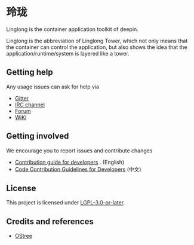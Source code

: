# 玲珑

Linglong is the container application toolkit of deepin.

Linglong is the abbreviation of Linglong Tower, which not only means that the container can control the application, but also shows the idea that the application/runtime/system is layered like a tower.

## Getting help

Any usage issues can ask for help via

- [Gitter](https://gitter.im/orgs/linuxdeepin/rooms)
- [IRC channel](https://webchat.freenode.net/?channels=deepin)
- [Forum](https://bbs.deepin.org)
- [WiKi](https://wiki.deepin.org/)

## Getting involved

We encourage you to report issues and contribute changes

- [Contribution guide for developers](https://github.com/linuxdeepin/developer-center/wiki/Contribution-Guidelines-for-Developers-en)
  . (English)
- [Code Contribution Guidelines for Developers](https://github.com/linuxdeepin/developer-center/wiki/Contribution-Guidelines-for-Developers) (中文)

## License

This project is licensed under [LGPL-3.0-or-later](LICENSE).

## Credits and references

- [OStree](https://github.com/ostreedev/ostree)
